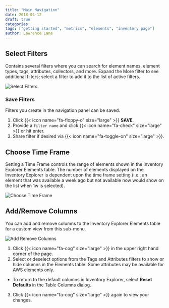 ```yaml
---
title: "Main Navigation"
date: 2018-04-12
draft: true
categories:
tags: ["getting started", "metrics", "elements", "inventory page"]
author: Lawrence Lane
---
```


## Select Filters
Contains several filters where you can search for element names, element types, tags, attributes, collectors, and more. Expand the More filter to see additional filters; select a filter to add it to the list of active filters.

![Select Filters](/images/inventory-main-navigation/select-filters.png)

### Save Filters
Filters you create in the navigation panel can be saved.

1. Click {{< icon name="fa-floppy-o" size="large" >}} **SAVE**.
2. Provide a `filter name` and click {{< icon name="fa-check" size="large" >}} or hit enter.
3. Share filter if desired via {{< icon name="fa-toggle-on" size="large" >}}.

## Choose Time Frame
Setting a Time Frame controls the range of elements shown in the Inventory Explorer Elements table. The number of elements displayed on the Inventory Explorer is dependent upon the time frame setting (i.e., an element that was available a week ago but not available now would show on the list when 1w is selected).

![Choose Time Frame](/images/inventory-main-navigation/choose-time-frame.png)

## Add/Remove Columns
You can add and remove columns to the Inventory Explorer Elements table for a custom view from this sub-menu.

![Add Remove Columns](/images/inventory-main-navigation/add-remove-columns.png)

1. Click {{< icon name="fa-cog" size="large" >}} in the upper right hand corner of the page.
2. Select or deselect options from the Tags and Attributes filters to show or hide columns in the Elements table. Some attributes may be available for AWS elements only.
  - To return to the default columns in Inventory Explorer, select **Reset Defaults** in the Table Columns dialog.
3. Click {{< icon name="fa-cog" size="large" >}} again to view your changes.



[1]: adfa
[2]: /data-visualization/metrics

